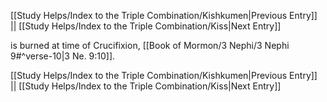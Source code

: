 [[Study Helps/Index to the Triple Combination/Kishkumen|Previous Entry]]  ||  [[Study Helps/Index to the Triple Combination/Kiss|Next Entry]]

 is burned at time of Crucifixion, [[Book of Mormon/3 Nephi/3 Nephi 9#^verse-10|3 Ne. 9:10]].

[[Study Helps/Index to the Triple Combination/Kishkumen|Previous Entry]]  ||  [[Study Helps/Index to the Triple Combination/Kiss|Next Entry]]